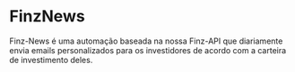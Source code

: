 # FinzNews
Finz-News é uma automação baseada na nossa Finz-API que diariamente envia emails personalizados para os investidores de acordo com a carteira de investimento deles.
